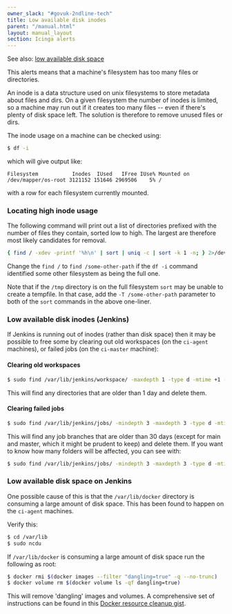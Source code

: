 ```yaml
---
owner_slack: "#govuk-2ndline-tech"
title: Low available disk inodes
parent: "/manual.html"
layout: manual_layout
section: Icinga alerts
---
```


See also: [low available disk space](low-available-disk-space.html)

This alerts means that a machine's filesystem has too many files or directories.

An inode is a data structure used on unix filesystems to store metadata about files and dirs. On a given filesystem the number of inodes is limited, so a machine may run out if it creates too many files -- even if there's plenty of disk space left. The solution is therefore to remove unused files or dirs.

The inode usage on a machine can be checked using:

```sh
$ df -i
```

which will give output like:

```
Filesystem           Inodes  IUsed   IFree IUse% Mounted on
/dev/mapper/os-root 3121152 151646 2969506    5% /
```

with a row for each filesystem currently mounted.

### Locating high inode usage

The following command will print out a list of directories prefixed with the number of files they contain, sorted low to high. The largest are therefore most likely candidates for removal.

```sh
{ find / -xdev -printf '%h\n' | sort | uniq -c | sort -k 1 -n; } 2>/dev/null
```

Change the `find /` to `find /some-other-path` if the `df -i` command identified some other filesystem as being the full one.

Note that if the `/tmp` directory is on the full filesystem `sort` may be unable to create a tempfile. In that case, add the `-T /some-other-path` parameter to both of the `sort` commands in the above one-liner.

### Low available disk inodes (Jenkins)

If Jenkins is running out of inodes (rather than disk space) then it may be
possible to free some by clearing out old workspaces (on the `ci-agent` machines), or failed jobs (on the `ci-master` machine):

#### Clearing old workspaces

```sh
$ sudo find /var/lib/jenkins/workspace/ -maxdepth 1 -type d -mtime +1 -exec rm -rf {} \;
```

This will find any directories that are older than 1 day and delete them.

#### Clearing failed jobs

```sh
$ sudo find /var/lib/jenkins/jobs/ -mindepth 3 -maxdepth 3 -type d -mtime +30 | grep -v -P "main|master" | xargs -I {} sudo rm -rf {}
```

This will find any job branches that are older than 30 days (except for main and master, which it might be prudent to keep) and delete them. If you want to know how many folders will be affected, you can see with:

```sh
$ sudo find /var/lib/jenkins/jobs/ -mindepth 3 -maxdepth 3 -type d -mtime +30 | grep -v -P "main|master" | wc -l
```

### Low available disk space on Jenkins

One possible cause of this is that the `/var/lib/docker` directory is consuming
a large amount of disk space. This has been found to happen on the `ci-agent`
machines.

Verify this:

```sh
$ cd /var/lib
$ sudo ncdu
```

If `/var/lib/docker` is consuming a large amount of disk space run the
following as root:

```sh
$ docker rmi $(docker images --filter "dangling=true" -q --no-trunc)
$ docker volume rm $(docker volume ls -qf dangling=true)
```

This will remove 'dangling' images and volumes. A comprehensive set of
instructions can be found in this
[Docker resource cleanup gist][docker-cleanup].

[docker-cleanup]: https://gist.github.com/bastman/5b57ddb3c11942094f8d0a97d461b430
